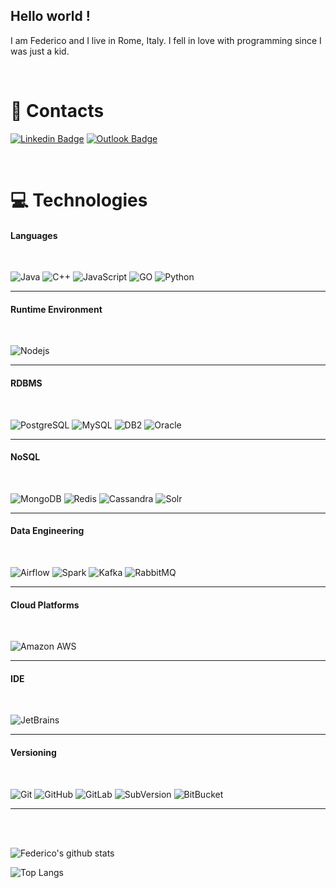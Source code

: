 ## Hello world !

I am Federico and I live in Rome, Italy. I fell in love with programming since I was just a kid.

<br> 

# 📔  Contacts

[![Linkedin Badge](https://img.shields.io/badge/-Federico%20Serini-blue?style=for-the-badge&logo=Linkedin&logoColor=white&link=https://www.linkedin.com/in/federico-serini-0a5013122/)](https://www.linkedin.com/in/federico-serini-0a5013122/)
[![Outlook Badge](https://img.shields.io/badge/-fede.serini95@live.it-blue?style=for-the-badge&logo=microsoft-outlook&logoColor=white&link=mailto:fede.serini95@live.it)](mailto:fede.serini95@live.it)

<br> 

# 💻 Technologies


#### Languages 
<br>

![Java](https://img.shields.io/badge/-java-007396?style=for-the-badge&logo=java)
![C++](https://img.shields.io/badge/-C++-00599C?style=for-the-badge&logo=c)
![JavaScript](https://img.shields.io/badge/-JavaScript-F7DF1E?style=for-the-badge&logo=javascript&logoColor=black)
![GO](https://img.shields.io/badge/-Go-00ADD8?style=for-the-badge&logo=Go&logoColor=white)
![Python](https://img.shields.io/badge/-Python-3776AB?style=for-the-badge&logo=Python&logoColor=white)

---

#### Runtime Environment
<br>

![Nodejs](https://img.shields.io/badge/-Nodejs-339933?style=for-the-badge&logo=Node.js&logoColor=white)

---

#### RDBMS

<br>

![PostgreSQL](https://img.shields.io/badge/-PostgreSQL-336791?style=for-the-badge&logo=postgresql)
![MySQL](https://img.shields.io/badge/-MySQL-4479A1?style=for-the-badge&logo=mysql&logoColor=white)
![DB2](https://img.shields.io/badge/-DB2-054ADA?style=for-the-badge&logo=ibm&logoColor=white)
![Oracle](https://img.shields.io/badge/-Oracle-F80000?style=for-the-badge&logo=Oracle&logoColor=white)

---

#### NoSQL

<br>

![MongoDB](https://img.shields.io/badge/-MongoDB-47A248?style=for-the-badge&logo=mongodb&logoColor=white)
![Redis](https://img.shields.io/badge/-Redis-DC382D?style=for-the-badge&logo=Redis&logoColor=white)
![Cassandra](https://img.shields.io/badge/-Cassandra-1287B1?style=for-the-badge&logo=apache-cassandra&logoColor=white)
![Solr](https://img.shields.io/badge/-Solr-D9411E?style=for-the-badge&logo=apache-solr&logoColor=white)

---

#### Data Engineering

<br>

![Airflow](https://img.shields.io/badge/-Airflow-007A88?style=for-the-badge&logo=apache-airflow&logoColor=white)
![Spark](https://img.shields.io/badge/-Spark-E25A1C?style=for-the-badge&logo=apache-spark&logoColor=white)
![Kafka](https://img.shields.io/badge/-Kafka-000000?style=for-the-badge&logo=apache-kafka&logoColor=white)
![RabbitMQ](https://img.shields.io/badge/-RabbitMQ-FF6600?style=for-the-badge&logo=rabbitmq&logoColor=white)

---

#### Cloud Platforms

<br>

![Amazon AWS](https://img.shields.io/badge/Amazon%20AWS-232F3E?style=for-the-badge&logo=amazon-aws)

---

#### IDE

<br>

![JetBrains](https://img.shields.io/badge/-JetBrains-black?style=for-the-badge&logo=jetbrains)

---

#### Versioning

<br>

![Git](https://img.shields.io/badge/-Git-F05032?style=for-the-badge&logo=git&logoColor=white)
![GitHub](https://img.shields.io/badge/-GitHub-181717?style=for-the-badge&logo=github)
![GitLab](https://img.shields.io/badge/-GitLab-FCA121?style=for-the-badge&logo=gitlab)
![SubVersion](https://img.shields.io/badge/-SubVersion-809CC9?style=for-the-badge&logo=subversion&logoColor=white)
![BitBucket](https://img.shields.io/badge/-BitBucket-0052CC?style=for-the-badge&logo=bitbucket)

---

<br> 
<br>

![Federico's github stats](https://github-readme-stats.vercel.app/api?username=FedericoSerini&count_private=true&show_icons=true&theme=cobalt&include_all_commits=true)  

![Top Langs](https://github-readme-stats.vercel.app/api/top-langs/?username=FedericoSerini&theme=cobalt&langs_count=10)
